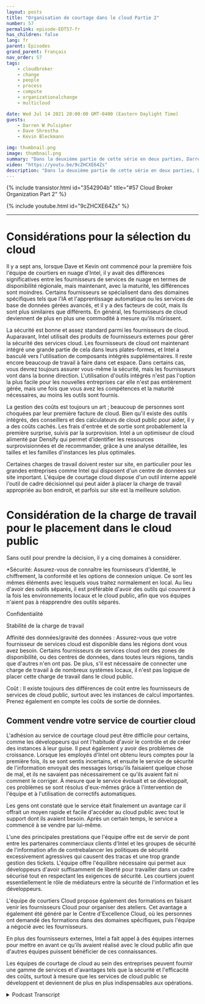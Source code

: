 ```yaml
---
layout: posts
title: "Organisation de courtage dans le cloud Partie 2"
number: 57
permalink: episode-EDT57-fr
has_children: false
lang: fr
parent: Épisodes
grand_parent: Français
nav_order: 57
tags:
    - cloudbroker
    - change
    - people
    - process
    - compute
    - organizationalchange
    - multicloud

date: Wed Jul 14 2021 20:00:00 GMT-0400 (Eastern Daylight Time)
guests:
    - Darren W Pulsipher
    - Dave Shrestha
    - Kevin Bleckmann

img: thumbnail.png
image: thumbnail.png
summary: "Dans la deuxième partie de cette série en deux parties, Darren Pulsipher, architecte en chef des solutions, ainsi que Dave Shrestha et Kevin Bleckman, architectes de solutions cloud d'Intel, discutent des avantages et des services d'une organisation de courtage de cloud."
video: "https://youtu.be/9cZHCXE64Zs"
description: "Dans la deuxième partie de cette série en deux parties, Darren Pulsipher, architecte en chef des solutions, ainsi que Dave Shrestha et Kevin Bleckman, architectes de solutions cloud d'Intel, discutent des avantages et des services d'une organisation de courtage de cloud."
---
```


<div>
{% include transistor.html id="3542904b" title="#57 Cloud Broker Organization Part 2" %}

{% include youtube.html id="9cZHCXE64Zs" %}
</div>

---

# Considérations pour la sélection du cloud

Il y a sept ans, lorsque Dave et Kevin ont commencé pour la première fois l'équipe de courtiers en nuage d'Intel, il y avait des différences significatives entre les fournisseurs de services de nuage en termes de disponibilité régionale, mais maintenant, avec la maturité, les différences sont moindres. Certains fournisseurs se spécialisent dans des domaines spécifiques tels que l'IA et l'apprentissage automatique ou les services de base de données gérées avancés, et il y a des facteurs de coût, mais ils sont plus similaires que différents. En général, les fournisseurs de cloud deviennent de plus en plus une commodité à mesure qu'ils mûrissent.

La sécurité est bonne et assez standard parmi les fournisseurs de cloud. Auparavant, Intel utilisait des produits de fournisseurs externes pour gérer la sécurité des services cloud. Les fournisseurs de cloud ont maintenant intégré une grande partie de cela dans leurs plates-formes, et Intel a basculé vers l'utilisation de composants intégrés supplémentaires. Il reste encore beaucoup de travail à faire dans cet espace. Dans certains cas, vous devrez toujours assurer vous-même la sécurité, mais les fournisseurs vont dans la bonne direction. L'utilisation d'outils intégrés n'est pas l'option la plus facile pour les nouvelles entreprises car elle n'est pas entièrement gérée, mais une fois que vous avez les compétences et la maturité nécessaires, au moins les outils sont fournis.

La gestion des coûts est toujours un art ; beaucoup de personnes sont choquées par leur première facture de cloud. Bien qu'il existe des outils intégrés, des conseillers et des calculateurs de cloud public pour aider, il y a des coûts cachés. Les frais d'entrée et de sortie sont probablement la première surprise, suivis par la surprovision. Intel a un optimiseur de cloud alimenté par Densify qui permet d'identifier les ressources surprovisionnées et de recommander, grâce à une analyse détaillée, les tailles et les familles d'instances les plus optimales.

Certaines charges de travail doivent rester sur site, en particulier pour les grandes entreprises comme Intel qui disposent d'un centre de données sur site important. L'équipe de courtage cloud dispose d'un outil interne appelé l'outil de cadre décisionnel qui peut aider à placer la charge de travail appropriée au bon endroit, et parfois sur site est la meilleure solution.

# Considération de la charge de travail pour le placement dans le cloud public

Sans outil pour prendre la décision, il y a cinq domaines à considérer.

*Sécurité: Assurez-vous de connaître les fournisseurs d'identité, le chiffrement, la conformité et les options de connexion unique. Ce sont les mêmes éléments avec lesquels vous traitez normalement en local. Au lieu d'avoir des outils séparés, il est préférable d'avoir des outils qui couvrent à la fois les environnements locaux et le cloud public, afin que vos équipes n'aient pas à réapprendre des outils séparés.

Confidentialité

Stabilité de la charge de travail

Affinité des données/gravité des données : Assurez-vous que votre fournisseur de services cloud est disponible dans les régions dont vous avez besoin. Certains fournisseurs de services cloud ont des zones de disponibilité, ou des centres de données, dans toutes leurs régions, tandis que d'autres n'en ont pas. De plus, s'il est nécessaire de connecter une charge de travail à de nombreux systèmes locaux, il n'est pas logique de placer cette charge de travail dans le cloud public.

Coût : Il existe toujours des différences de coût entre les fournisseurs de services de cloud public, surtout avec les instances de calcul importantes. Prenez également en compte les coûts de sortie de données.

## Comment vendre votre service de courtier cloud

L'adhésion au service de courtage cloud peut être difficile pour certains, comme les développeurs qui ont l'habitude d'avoir le contrôle et de créer des instances à leur guise. Il peut également y avoir des problèmes de croissance. Lorsque les employés d'Intel ont obtenu leurs comptes pour la première fois, ils se sont sentis incertains, et ensuite le service de sécurité de l'information envoyait des messages lorsqu'ils faisaient quelque chose de mal, et ils ne savaient pas nécessairement ce qu'ils avaient fait ni comment le corriger. À mesure que le service évoluait et se développait, ces problèmes se sont résolus d'eux-mêmes grâce à l'intervention de l'équipe et à l'utilisation de correctifs automatiques.

Les gens ont constaté que le service était finalement un avantage car il offrait un moyen rapide et facile d'accéder au cloud public avec tout le support dont ils avaient besoin. Après un certain temps, le service a commencé à se vendre par lui-même.

L'une des principales prestations que l'équipe offre est de servir de pont entre les partenaires commerciaux clients d'Intel et les groupes de sécurité de l'information afin de contrebalancer les politiques de sécurité excessivement agressives qui causent des tracas et une trop grande gestion des tickets. L'équipe offre l'équilibre nécessaire qui permet aux développeurs d'avoir suffisamment de liberté pour travailler dans un cadre sécurisé tout en respectant les exigences de sécurité. Les courtiers jouent essentiellement le rôle de médiateurs entre la sécurité de l'information et les développeurs.

L'équipe de courtiers Cloud propose également des formations en faisant venir les fournisseurs Cloud pour organiser des ateliers. Cet avantage a également été généré par le Centre d'Excellence Cloud, où les personnes ont demandé des formations dans des domaines spécifiques, puis l'équipe a négocié avec les fournisseurs.

En plus des fournisseurs externes, Intel a fait appel à des équipes internes pour mettre en avant ce qu'ils avaient réalisé avec le cloud public afin que d'autres équipes puissent bénéficier de ces connaissances.

Les équipes de courtage de cloud au sein des entreprises peuvent fournir une gamme de services et d'avantages tels que la sécurité et l'efficacité des coûts, surtout à mesure que les services de cloud public se développent et deviennent de plus en plus indispensables aux opérations.



<details>
<summary> Podcast Transcript </summary>

<p></p>

</details>
